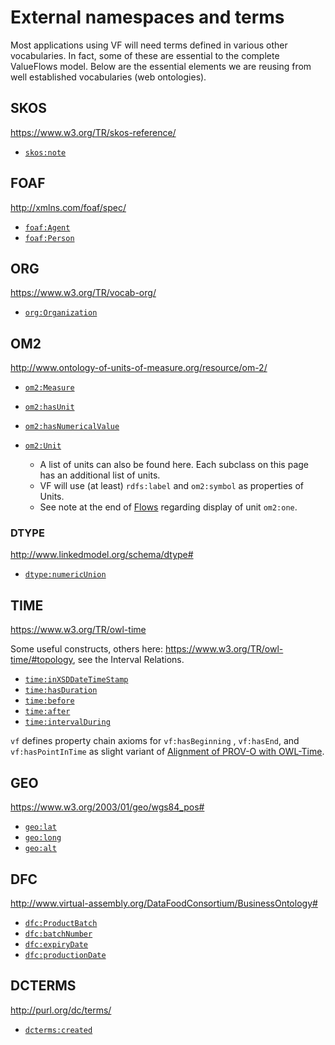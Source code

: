 # External namespaces and terms

Most applications using VF will need terms defined in various other vocabularies.  In fact, some of these are essential to the complete ValueFlows model. Below are the essential elements we are reusing from well established vocabularies (web ontologies).

## SKOS

https://www.w3.org/TR/skos-reference/

* [`skos:note`](https://www.w3.org/TR/skos-reference/#note)

## FOAF

http://xmlns.com/foaf/spec/

* [`foaf:Agent`](http://xmlns.com/foaf/spec/#term_Agent)
* [`foaf:Person`](http://xmlns.com/foaf/spec/#term_Person)

## ORG

https://www.w3.org/TR/vocab-org/

* [`org:Organization`](https://www.w3.org/TR/vocab-org/#org:Organization)

## OM2

http://www.ontology-of-units-of-measure.org/resource/om-2/

* [`om2:Measure`](http://www.ontology-of-units-of-measure.org/resource/om-2/Measure)
* [`om2:hasUnit`](http://www.ontology-of-units-of-measure.org/resource/om-2/hasUnit)
* [`om2:hasNumericalValue`](http://www.ontology-of-units-of-measure.org/resource/om-2/hasNumericalValue)


* [`om2:Unit`](http://www.ontology-of-units-of-measure.org/resource/om-2/Unit)
    * A list of units can also be found here.  Each subclass on this page has an additional list of units.
    * VF will use (at least) `rdfs:label` and `om2:symbol` as properties of Units.
    * See note at the end of [Flows](https://valueflo.ws/introduction/flows.html) regarding display of unit `om2:one`.

### DTYPE

http://www.linkedmodel.org/schema/dtype#

* [`dtype:numericUnion`](http://www.linkedmodel.org/schema/dtype#numericUnion)

## TIME

https://www.w3.org/TR/owl-time

Some useful constructs, others here: https://www.w3.org/TR/owl-time/#topology, see the Interval Relations.

* [`time:inXSDDateTimeStamp`](https://www.w3.org/TR/owl-time/#time:inXSDDateTimeStamp)
* [`time:hasDuration`](https://www.w3.org/TR/owl-time/#time:hasDuration)
* [`time:before`](https://www.w3.org/TR/owl-time/#time:before)
* [`time:after`](https://www.w3.org/TR/owl-time/#time:after)
* [`time:intervalDuring`](https://www.w3.org/TR/owl-time/#time:intervalDuring)

`vf` defines property chain axioms for `vf:hasBeginning` , `vf:hasEnd`, and `vf:hasPointInTime` as slight variant
of [Alignment of PROV-O with OWL-Time](https://www.w3.org/TR/owl-time/#time-prov).

## GEO

https://www.w3.org/2003/01/geo/wgs84_pos#

* [`geo:lat`](https://www.w3.org/2003/01/geo/wgs84_pos#lat)
* [`geo:long`](https://www.w3.org/2003/01/geo/wgs84_pos#long)
* [`geo:alt`](https://www.w3.org/2003/01/geo/wgs84_pos#alt)

## DFC

http://www.virtual-assembly.org/DataFoodConsortium/BusinessOntology#

* [`dfc:ProductBatch`](http://www.virtual-assembly.org/DataFoodConsortium/BusinessOntology#ProductBatch)
* [`dfc:batchNumber`](http://www.virtual-assembly.org/DataFoodConsortium/BusinessOntology#batchNumber)
* [`dfc:expiryDate`](http://www.virtual-assembly.org/DataFoodConsortium/BusinessOntology#expiryDate)
* [`dfc:productionDate`](http://www.virtual-assembly.org/DataFoodConsortium/BusinessOntology#productionDate)

## DCTERMS

http://purl.org/dc/terms/

* [`dcterms:created`](http://purl.org/dc/terms/created)
